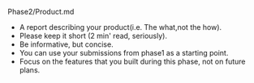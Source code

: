 Phase2/Product.md
* A report describing your p​roduct​(i.e. The w​hat,​not the h​ow)​.
* Please keep it short (2 min' read, seriously).
* Be informative, but concise.
* You can use your submissions from phase­1 as a starting point.
* Focus on the features that you built during this phase, not on future plans.
